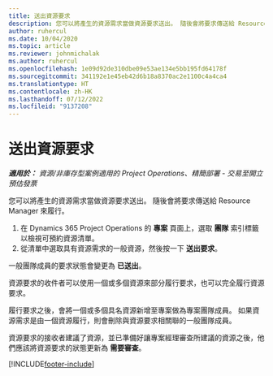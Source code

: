 ```yaml
---
title: 送出資源要求
description: 您可以將產生的資源需求當做資源要求送出。 隨後會將要求傳送給 Resource Manager 來履行。
author: ruhercul
ms.date: 10/04/2020
ms.topic: article
ms.reviewer: johnmichalak
ms.author: ruhercul
ms.openlocfilehash: 1e09d92de310dbe09e53ae134e5bb195fd64178f
ms.sourcegitcommit: 341192e1e45eb42d6b18a8370ac2e1100c4a4ca4
ms.translationtype: HT
ms.contentlocale: zh-HK
ms.lasthandoff: 07/12/2022
ms.locfileid: "9137208"
---
```

# <a name="submit-a-resource-request"></a>送出資源要求

_**適用於：** 資源/非庫存型案例適用的 Project Operations、精簡部署 - 交易至開立預估發票_

您可以將產生的資源需求當做資源要求送出。 隨後會將要求傳送給 Resource Manager 來履行。

1. 在 Dynamics 365 Project Operations 的 **專案** 頁面上，選取 **團隊** 索引標籤以檢視可預約資源清單。 
2. 從清單中選取具有資源需求的一般資源，然後按一下 **送出要求**。

一般團隊成員的要求狀態會變更為 **已送出**。

資源要求的收件者可以使用一個或多個資源來部分履行要求，也可以完全履行資源要求。

履行要求之後，會將一個或多個具名資源新增至專案做為專案團隊成員。 如果資源需求是由一個資源履行，則會刪除與資源要求相關聯的一般團隊成員。 

資源要求的接收者建議了資源，並已準備好讓專案經理審查所建議的資源之後，他們應該將資源要求的狀態更新為 **需要審查**。


[!INCLUDE[footer-include](../includes/footer-banner.md)]

